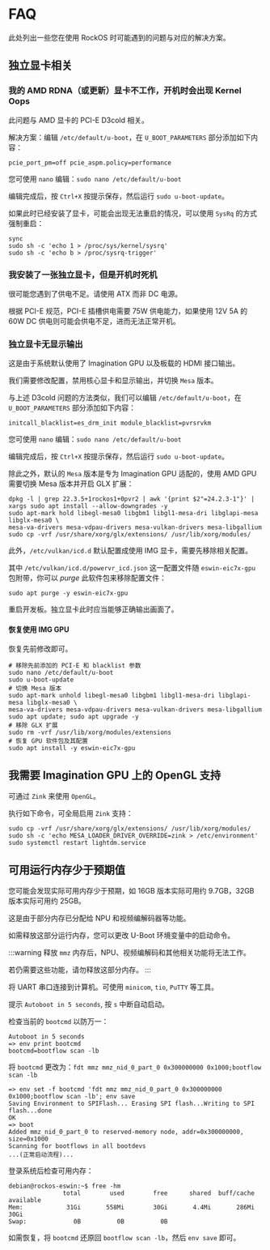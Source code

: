 # FAQ

此处列出一些您在使用 RockOS 时可能遇到的问题与对应的解决方案。

## 独立显卡相关

### 我的 AMD RDNA（或更新）显卡不工作，开机时会出现 Kernel Oops

此问题与 AMD 显卡的 PCI-E D3cold 相关。

解决方案：编辑 `/etc/default/u-boot`，在 `U_BOOT_PARAMETERS` 部分添加如下内容：

`pcie_port_pm=off pcie_aspm.policy=performance`

您可使用 `nano` 编辑：`sudo nano /etc/default/u-boot`

编辑完成后，按 `Ctrl+X` 按提示保存，然后运行 `sudo u-boot-update`。

如果此时已经安装了显卡，可能会出现无法重启的情况，可以使用 `SysRq` 的方式强制重启：

```shell
sync
sudo sh -c 'echo 1 > /proc/sys/kernel/sysrq'
sudo sh -c 'echo b > /proc/sysrq-trigger'
```

### 我安装了一张独立显卡，但是开机时死机

很可能您遇到了供电不足。请使用 ATX 而非 DC 电源。

根据 PCI-E 规范，PCI-E 插槽供电需要 75W 供电能力，如果使用 12V 5A 的 60W DC 供电则可能会供电不足，进而无法正常开机。

### 独立显卡无显示输出

这是由于系统默认使用了 Imagination GPU 以及板载的 HDMI 接口输出。

我们需要修改配置，禁用核心显卡和显示输出，并切换 `Mesa` 版本。

与上述 D3cold 问题的方法类似，我们可以编辑 `/etc/default/u-boot`，在 `U_BOOT_PARAMETERS` 部分添加如下内容：

`initcall_blacklist=es_drm_init module_blacklist=pvrsrvkm`

您可使用 `nano` 编辑：`sudo nano /etc/default/u-boot`

编辑完成后，按 `Ctrl+X` 按提示保存，然后运行 `sudo u-boot-update`。

除此之外，默认的 `Mesa` 版本是专为 Imagination GPU 适配的，使用 AMD GPU 需要切换 Mesa 版本并开启 GLX 扩展：

```shell
dpkg -l | grep 22.3.5+1rockos1+0pvr2 | awk '{print $2"=24.2.3-1"}' | xargs sudo apt install --allow-downgrades -y
sudo apt-mark hold libegl-mesa0 libgbm1 libgl1-mesa-dri libglapi-mesa libglx-mesa0 \
mesa-va-drivers mesa-vdpau-drivers mesa-vulkan-drivers mesa-libgallium
sudo cp -vrf /usr/share/xorg/glx/extensions/ /usr/lib/xorg/modules/
```

此外，`/etc/vulkan/icd.d` 默认配置成使用 IMG 显卡，需要先移除相关配置。

其中 `/etc/vulkan/icd.d/powervr_icd.json` 这一配置文件随 `eswin-eic7x-gpu` 包附带，你可以 *purge* 此软件包来移除配置文件：

```shell
sudo apt purge -y eswin-eic7x-gpu
```

重启开发板。独立显卡此时应当能够正确输出画面了。

#### 恢复使用 IMG GPU

恢复先前修改即可。

```shell
# 移除先前添加的 PCI-E 和 blacklist 参数
sudo nano /etc/default/u-boot
sudo u-boot-update
# 切换 Mesa 版本
sudo apt-mark unhold libegl-mesa0 libgbm1 libgl1-mesa-dri libglapi-mesa libglx-mesa0 \
mesa-va-drivers mesa-vdpau-drivers mesa-vulkan-drivers mesa-libgallium
sudo apt update; sudo apt upgrade -y
# 移除 GLX 扩展
sudo rm -vrf /usr/lib/xorg/modules/extensions
# 恢复 GPU 软件包及其配置
sudo apt install -y eswin-eic7x-gpu
```

## 我需要 Imagination GPU 上的 OpenGL 支持

可通过 `Zink` 来使用 `OpenGL`。

执行如下命令，可全局启用 `Zink` 支持：

```shell
sudo cp -vrf /usr/share/xorg/glx/extensions/ /usr/lib/xorg/modules/
sudo sh -c 'echo MESA_LOADER_DRIVER_OVERRIDE=zink > /etc/environment'
sudo systemctl restart lightdm.service
```

## 可用运行内存少于预期值

您可能会发现实际可用内存少于预期，如 16GB 版本实际可用约 9.7GB，32GB 版本实际可用约 25GB。

这是由于部分内存已分配给 NPU 和视频编解码器等功能。

如需释放这部分运行内存，您可以更改 U-Boot 环境变量中的启动命令。

:::warning
释放 `mmz` 内存后，NPU、视频编解码和其他相关功能将无法工作。

若仍需要这些功能，请勿释放这部分内存。
:::

将 UART 串口连接到计算机。可使用 `minicom`, `tio`, `PuTTY` 等工具。

提示 `Autoboot in 5 seconds`, 按 `s` 中断自动启动。

检查当前的 `bootcmd` 以防万一：

```
Autoboot in 5 seconds
=> env print bootcmd
bootcmd=bootflow scan -lb
```

将 `bootcmd` 更改为：`fdt mmz mmz_nid_0_part_0 0x300000000 0x1000;bootflow scan -lb`

```
=> env set -f bootcmd 'fdt mmz mmz_nid_0_part_0 0x300000000 0x1000;bootflow scan -lb'; env save
Saving Environment to SPIFlash... Erasing SPI flash...Writing to SPI flash...done
OK
=> boot
Added mmz_nid_0_part_0 to reserved-memory node, addr=0x300000000, size=0x1000
Scanning for bootflows in all bootdevs
...(正常启动流程)...
```

登录系统后检查可用内存：

```shell
debian@rockos-eswin:~$ free -hm
               total        used        free      shared  buff/cache   available
Mem:            31Gi       558Mi        30Gi       4.4Mi       286Mi        30Gi
Swap:             0B          0B          0B
```

如需恢复，将 `bootcmd` 还原回 `bootflow scan -lb`，然后 `env save` 即可。